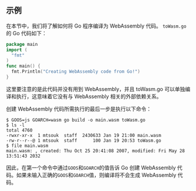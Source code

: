 ## 示例

在本节中，我们将了解如何将 Go 程序编译为 WebAssembly 代码。 `toWasm.go`的 Go 代码如下：

```Go
package main
import (
  "fmt"
)
func main() {
  fmt.Println("Creating WebAssembly code from Go!")
}
```

这里要注意的是此代码并没有用到 WebAssembly，并且 toWasm.go 可以单独编译和执行，这意味着它没有与 WebAssembly 相关的外部依赖关系。

创建 WebAssembly 代码所需执行的最后一步是执行以下命令：

```shell
$ GOOS=js GOARCH=wasm go build -o main.wasm toWasm.go
$ ls -l
total 4760
-rwxr-xr-x  1 mtsouk  staff  2430633 Jan 19 21:00 main.wasm
-rw-r--r--@ 1 mtsouk  staff      100 Jan 19 20:53 toWasm.go
$ file main.wasm
main.wasm: , created: Thu Oct 25 20:41:08 2007, modified: Fri May 28 13:51:43 2032
```

因此，在第一个命令中通过`GOOS`和`GOARCH`的值告诉 Go 创建 WebAssembly 代码。如果未输入正确的`GOOS`和`GOARCH`值，则编译将不会生成 WebAssembly 代码。
